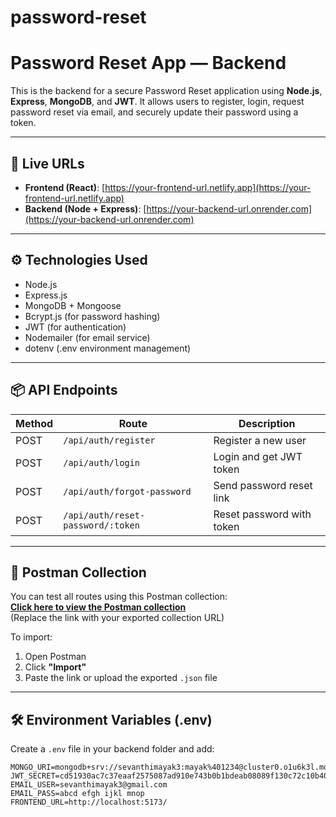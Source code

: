 # password-reset
# Password Reset App — Backend

This is the backend for a secure Password Reset application using **Node.js**, **Express**, **MongoDB**, and **JWT**. It allows users to register, login, request password reset via email, and securely update their password using a token.

---

## 🔗 Live URLs

- **Frontend (React)**: [https://your-frontend-url.netlify.app](https://your-frontend-url.netlify.app)
- **Backend (Node + Express)**: [https://your-backend-url.onrender.com](https://your-backend-url.onrender.com)

---

## ⚙️ Technologies Used

- Node.js
- Express.js
- MongoDB + Mongoose
- Bcrypt.js (for password hashing)
- JWT (for authentication)
- Nodemailer (for email service)
- dotenv (.env environment management)

---

## 📦 API Endpoints

| Method | Route | Description |
|--------|--------------------------------------|------------------------------|
| POST | `/api/auth/register` | Register a new user |
| POST | `/api/auth/login` | Login and get JWT token |
| POST | `/api/auth/forgot-password` | Send password reset link |
| POST | `/api/auth/reset-password/:token` | Reset password with token |

---

## 🧪 Postman Collection

You can test all routes using this Postman collection:  
**[Click here to view the Postman collection](https://documenter.getpostman.com/view/44617620/2sB2qWFPDi)**  
(Replace the link with your exported collection URL)

To import:
1. Open Postman
2. Click **"Import"**
3. Paste the link or upload the exported `.json` file

---

## 🛠️ Environment Variables (.env)

Create a `.env` file in your backend folder and add:

```env
MONGO_URI=mongodb+srv://sevanthimayak3:mayak%401234@cluster0.o1u6k3l.mongodb.net/
JWT_SECRET=cd51930ac7c37eaaf2575087ad910e743b0b1bdeab08089f130c72c10b403e5a79c8fa45c2d2797a39c114405dcdc8a2cdf5f95b690ba0973d5de59efc258086
EMAIL_USER=sevanthimayak3@gmail.com
EMAIL_PASS=abcd efgh ijkl mnop
FRONTEND_URL=http://localhost:5173/
